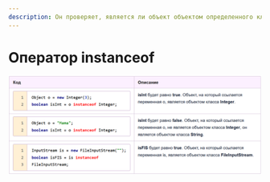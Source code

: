 ```yaml
---
description: Он проверяет, является ли объект объектом определенного класса.
---
```


# Оператор instanceof

![](<.gitbook/assets/изображение (5).png>)
